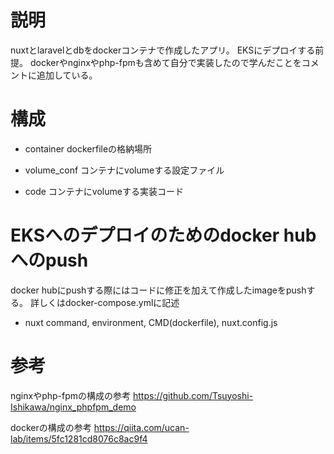 # 説明
nuxtとlaravelとdbをdockerコンテナで作成したアプリ。
EKSにデプロイする前提。
dockerやnginxやphp-fpmも含めて自分で実装したので学んだことをコメントに追加している。

# 構成
- container
dockerfileの格納場所

- volume_conf
コンテナにvolumeする設定ファイル

- code
コンテナにvolumeする実装コード

# EKSへのデプロイのためのdocker hubへのpush
docker hubにpushする際にはコードに修正を加えて作成したimageをpushする。
詳しくはdocker-compose.ymlに記述

- nuxt
command, environment, CMD(dockerfile), nuxt.config.js

# 参考
nginxやphp-fpmの構成の参考
https://github.com/Tsuyoshi-Ishikawa/nginx_phpfpm_demo

dockerの構成の参考
https://qiita.com/ucan-lab/items/5fc1281cd8076c8ac9f4

